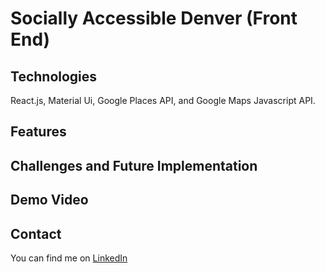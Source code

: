# Socially Accessible Denver (Front End) 
## Technologies 
React.js, Material Ui, Google Places API, and Google Maps Javascript API. 

## Features
## Challenges and Future Implementation

## Demo Video 

## Contact 
You can find me on [LinkedIn](https://www.linkedin.com/in/jagrenier/)
